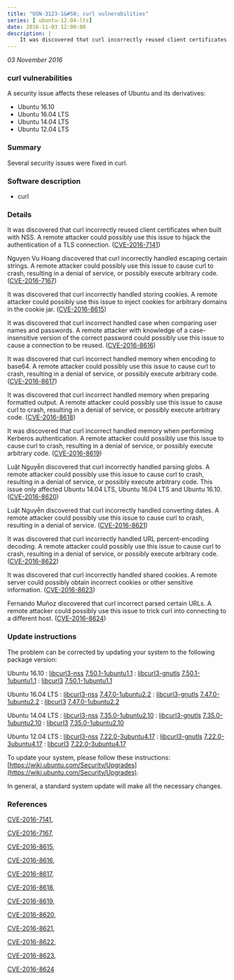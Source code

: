 ```yaml
---
title: "USN-3123-1&#58; curl vulnerabilities"
series: [ ubuntu-12.04-lts]
date: 2016-11-03 12:00:00
description: |
    It was discovered that curl incorrectly reused client certificates when built with NSS. A remote attacker could possibly use this issue to hijack the authentication of a TLS connection. ([CVE-2016-7141](http://people.ubuntu.com/~ubuntu-security/cve/CVE-2016-7141))
--- 
```

 
 

*03 November 2016*

### curl vulnerabilities

A security issue affects these releases of Ubuntu and its derivatives:

* Ubuntu 16.10
* Ubuntu 16.04 LTS
* Ubuntu 14.04 LTS
* Ubuntu 12.04 LTS

### Summary

Several security issues were fixed in curl. 

### Software description

* curl 

### Details

It was discovered that curl incorrectly reused client certificates when built with NSS. A remote attacker could possibly use this issue to hijack the authentication of a TLS connection. ([CVE-2016-7141](http://people.ubuntu.com/~ubuntu-security/cve/CVE-2016-7141))

Nguyen Vu Hoang discovered that curl incorrectly handled escaping certain strings. A remote attacker could possibly use this issue to cause curl to crash, resulting in a denial of service, or possibly execute arbitrary code. ([CVE-2016-7167](http://people.ubuntu.com/~ubuntu-security/cve/CVE-2016-7167))

It was discovered that curl incorrectly handled storing cookies. A remote attacker could possibly use this issue to inject cookies for arbitrary domains in the cookie jar. ([CVE-2016-8615](http://people.ubuntu.com/~ubuntu-security/cve/CVE-2016-8615))

It was discovered that curl incorrect handled case when comparing user names and passwords. A remote attacker with knowledge of a case-insensitive version of the correct password could possibly use this issue to cause a connection to be reused. ([CVE-2016-8616](http://people.ubuntu.com/~ubuntu-security/cve/CVE-2016-8616))

It was discovered that curl incorrect handled memory when encoding to base64. A remote attacker could possibly use this issue to cause curl to crash, resulting in a denial of service, or possibly execute arbitrary code. ([CVE-2016-8617](http://people.ubuntu.com/~ubuntu-security/cve/CVE-2016-8617))

It was discovered that curl incorrect handled memory when preparing formatted output. A remote attacker could possibly use this issue to cause curl to crash, resulting in a denial of service, or possibly execute arbitrary code. ([CVE-2016-8618](http://people.ubuntu.com/~ubuntu-security/cve/CVE-2016-8618))

It was discovered that curl incorrect handled memory when performing Kerberos authentication. A remote attacker could possibly use this issue to cause curl to crash, resulting in a denial of service, or possibly execute arbitrary code. ([CVE-2016-8619](http://people.ubuntu.com/~ubuntu-security/cve/CVE-2016-8619))

Luật Nguyễn discovered that curl incorrectly handled parsing globs. A remote attacker could possibly use this issue to cause curl to crash, resulting in a denial of service, or possibly execute arbitrary code. This issue only affected Ubuntu 14.04 LTS, Ubuntu 16.04 LTS and Ubuntu 16.10. ([CVE-2016-8620](http://people.ubuntu.com/~ubuntu-security/cve/CVE-2016-8620))

Luật Nguyễn discovered that curl incorrectly handled converting dates. A remote attacker could possibly use this issue to cause curl to crash, resulting in a denial of service. ([CVE-2016-8621](http://people.ubuntu.com/~ubuntu-security/cve/CVE-2016-8621))

It was discovered that curl incorrectly handled URL percent-encoding decoding. A remote attacker could possibly use this issue to cause curl to crash, resulting in a denial of service, or possibly execute arbitrary code. ([CVE-2016-8622](http://people.ubuntu.com/~ubuntu-security/cve/CVE-2016-8622))

It was discovered that curl incorrectly handled shared cookies. A remote server could possibly obtain incorrect cookies or other sensitive information. ([CVE-2016-8623](http://people.ubuntu.com/~ubuntu-security/cve/CVE-2016-8623))

Fernando Muñoz discovered that curl incorrect parsed certain URLs. A remote attacker could possibly use this issue to trick curl into connecting to a different host. ([CVE-2016-8624](http://people.ubuntu.com/~ubuntu-security/cve/CVE-2016-8624)) 

### Update instructions

The problem can be corrected by updating your system to the following package version:

Ubuntu 16.10
 : [libcurl3-nss](https://launchpad.net/ubuntu/+source/curl) <span> [7.50.1-1ubuntu1.1](https://launchpad.net/ubuntu/+source/curl/7.50.1-1ubuntu1.1) </span> 
 : [libcurl3-gnutls](https://launchpad.net/ubuntu/+source/curl) <span> [7.50.1-1ubuntu1.1](https://launchpad.net/ubuntu/+source/curl/7.50.1-1ubuntu1.1) </span> 
 : [libcurl3](https://launchpad.net/ubuntu/+source/curl) <span> [7.50.1-1ubuntu1.1](https://launchpad.net/ubuntu/+source/curl/7.50.1-1ubuntu1.1) </span> 

Ubuntu 16.04 LTS
 : [libcurl3-nss](https://launchpad.net/ubuntu/+source/curl) <span> [7.47.0-1ubuntu2.2](https://launchpad.net/ubuntu/+source/curl/7.47.0-1ubuntu2.2) </span> 
 : [libcurl3-gnutls](https://launchpad.net/ubuntu/+source/curl) <span> [7.47.0-1ubuntu2.2](https://launchpad.net/ubuntu/+source/curl/7.47.0-1ubuntu2.2) </span> 
 : [libcurl3](https://launchpad.net/ubuntu/+source/curl) <span> [7.47.0-1ubuntu2.2](https://launchpad.net/ubuntu/+source/curl/7.47.0-1ubuntu2.2) </span> 

Ubuntu 14.04 LTS
 : [libcurl3-nss](https://launchpad.net/ubuntu/+source/curl) <span> [7.35.0-1ubuntu2.10](https://launchpad.net/ubuntu/+source/curl/7.35.0-1ubuntu2.10) </span> 
 : [libcurl3-gnutls](https://launchpad.net/ubuntu/+source/curl) <span> [7.35.0-1ubuntu2.10](https://launchpad.net/ubuntu/+source/curl/7.35.0-1ubuntu2.10) </span> 
 : [libcurl3](https://launchpad.net/ubuntu/+source/curl) <span> [7.35.0-1ubuntu2.10](https://launchpad.net/ubuntu/+source/curl/7.35.0-1ubuntu2.10) </span> 

Ubuntu 12.04 LTS
 : [libcurl3-nss](https://launchpad.net/ubuntu/+source/curl) <span> [7.22.0-3ubuntu4.17](https://launchpad.net/ubuntu/+source/curl/7.22.0-3ubuntu4.17) </span> 
 : [libcurl3-gnutls](https://launchpad.net/ubuntu/+source/curl) <span> [7.22.0-3ubuntu4.17](https://launchpad.net/ubuntu/+source/curl/7.22.0-3ubuntu4.17) </span> 
 : [libcurl3](https://launchpad.net/ubuntu/+source/curl) <span> [7.22.0-3ubuntu4.17](https://launchpad.net/ubuntu/+source/curl/7.22.0-3ubuntu4.17) </span> 

To update your system, please follow these instructions: [https://wiki.ubuntu.com/Security/Upgrades](https://wiki.ubuntu.com/Security/Upgrades).

In general, a standard system update will make all the necessary changes. 

### References

 
 [CVE-2016-7141](http://people.ubuntu.com/~ubuntu-security/cve/CVE-2016-7141), 

 [CVE-2016-7167](http://people.ubuntu.com/~ubuntu-security/cve/CVE-2016-7167), 

 [CVE-2016-8615](http://people.ubuntu.com/~ubuntu-security/cve/CVE-2016-8615), 

 [CVE-2016-8616](http://people.ubuntu.com/~ubuntu-security/cve/CVE-2016-8616), 

 [CVE-2016-8617](http://people.ubuntu.com/~ubuntu-security/cve/CVE-2016-8617), 

 [CVE-2016-8618](http://people.ubuntu.com/~ubuntu-security/cve/CVE-2016-8618), 

 [CVE-2016-8619](http://people.ubuntu.com/~ubuntu-security/cve/CVE-2016-8619), 

 [CVE-2016-8620](http://people.ubuntu.com/~ubuntu-security/cve/CVE-2016-8620), 

 [CVE-2016-8621](http://people.ubuntu.com/~ubuntu-security/cve/CVE-2016-8621), 

 [CVE-2016-8622](http://people.ubuntu.com/~ubuntu-security/cve/CVE-2016-8622), 

 [CVE-2016-8623](http://people.ubuntu.com/~ubuntu-security/cve/CVE-2016-8623), 

 [CVE-2016-8624](http://people.ubuntu.com/~ubuntu-security/cve/CVE-2016-8624)
 

